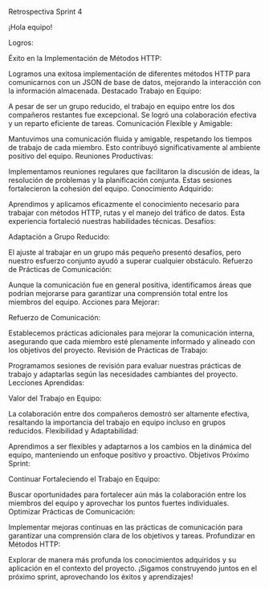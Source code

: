 Retrospectiva Sprint 4

¡Hola equipo!

Logros:

Éxito en la Implementación de Métodos HTTP:

Logramos una exitosa implementación de diferentes métodos HTTP para comunicarnos con un JSON de base de datos, mejorando la interacción con la información almacenada.
Destacado Trabajo en Equipo:

A pesar de ser un grupo reducido, el trabajo en equipo entre los dos compañeros restantes fue excepcional. Se logró una colaboración efectiva y un reparto eficiente de tareas.
Comunicación Flexible y Amigable:

Mantuvimos una comunicación fluida y amigable, respetando los tiempos de trabajo de cada miembro. Esto contribuyó significativamente al ambiente positivo del equipo.
Reuniones Productivas:

Implementamos reuniones regulares que facilitaron la discusión de ideas, la resolución de problemas y la planificación conjunta. Estas sesiones fortalecieron la cohesión del equipo.
Conocimiento Adquirido:

Aprendimos y aplicamos eficazmente el conocimiento necesario para trabajar con métodos HTTP, rutas y el manejo del tráfico de datos. Esta experiencia fortaleció nuestras habilidades técnicas.
Desafíos:

Adaptación a Grupo Reducido:

El ajuste al trabajar en un grupo más pequeño presentó desafíos, pero nuestro esfuerzo conjunto ayudó a superar cualquier obstáculo.
Refuerzo de Prácticas de Comunicación:

Aunque la comunicación fue en general positiva, identificamos áreas que podrían mejorarse para garantizar una comprensión total entre los miembros del equipo.
Acciones para Mejorar:

Refuerzo de Comunicación:

Establecemos prácticas adicionales para mejorar la comunicación interna, asegurando que cada miembro esté plenamente informado y alineado con los objetivos del proyecto.
Revisión de Prácticas de Trabajo:

Programamos sesiones de revisión para evaluar nuestras prácticas de trabajo y adaptarlas según las necesidades cambiantes del proyecto.
Lecciones Aprendidas:

Valor del Trabajo en Equipo:

La colaboración entre dos compañeros demostró ser altamente efectiva, resaltando la importancia del trabajo en equipo incluso en grupos reducidos.
Flexibilidad y Adaptabilidad:

Aprendimos a ser flexibles y adaptarnos a los cambios en la dinámica del equipo, manteniendo un enfoque positivo y proactivo.
Objetivos Próximo Sprint:

Continuar Fortaleciendo el Trabajo en Equipo:

Buscar oportunidades para fortalecer aún más la colaboración entre los miembros del equipo y aprovechar los puntos fuertes individuales.
Optimizar Prácticas de Comunicación:

Implementar mejoras continuas en las prácticas de comunicación para garantizar una comprensión clara de los objetivos y tareas.
Profundizar en Métodos HTTP:

Explorar de manera más profunda los conocimientos adquiridos y su aplicación en el contexto del proyecto.
¡Sigamos construyendo juntos en el próximo sprint, aprovechando los éxitos y aprendizajes!